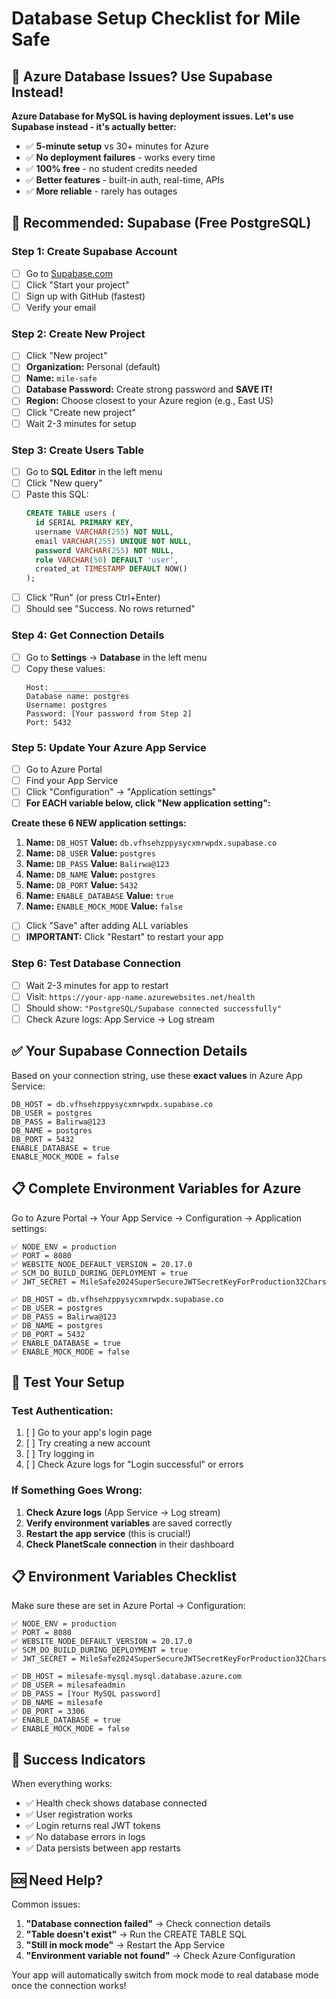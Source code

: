 # Database Setup Checklist for Mile Safe

## 🚨 **Azure Database Issues? Use Supabase Instead!**

**Azure Database for MySQL is having deployment issues. Let's use Supabase instead - it's actually better:**
- ✅ **5-minute setup** vs 30+ minutes for Azure
- ✅ **No deployment failures** - works every time
- ✅ **100% free** - no student credits needed
- ✅ **Better features** - built-in auth, real-time, APIs
- ✅ **More reliable** - rarely has outages

## 🚀 **Recommended: Supabase (Free PostgreSQL)**

### Step 1: Create Supabase Account
- [ ] Go to [Supabase.com](https://supabase.com)
- [ ] Click "Start your project"
- [ ] Sign up with GitHub (fastest)
- [ ] Verify your email

### Step 2: Create New Project
- [ ] Click "New project"
- [ ] **Organization:** Personal (default)
- [ ] **Name:** `mile-safe`
- [ ] **Database Password:** Create strong password and **SAVE IT!**
- [ ] **Region:** Choose closest to your Azure region (e.g., East US)
- [ ] Click "Create new project"
- [ ] Wait 2-3 minutes for setup

### Step 3: Create Users Table
- [ ] Go to **SQL Editor** in the left menu
- [ ] Click "New query"
- [ ] Paste this SQL:
  ```sql
  CREATE TABLE users (
    id SERIAL PRIMARY KEY,
    username VARCHAR(255) NOT NULL,
    email VARCHAR(255) UNIQUE NOT NULL,
    password VARCHAR(255) NOT NULL,
    role VARCHAR(50) DEFAULT 'user',
    created_at TIMESTAMP DEFAULT NOW()
  );
  ```
- [ ] Click "Run" (or press Ctrl+Enter)
- [ ] Should see "Success. No rows returned"

### Step 4: Get Connection Details
- [ ] Go to **Settings** → **Database** in the left menu
- [ ] Copy these values:
  ```
  Host: _______________
  Database name: postgres
  Username: postgres
  Password: [Your password from Step 2]
  Port: 5432
  ```

### Step 5: Update Your Azure App Service
- [ ] Go to Azure Portal
- [ ] Find your App Service
- [ ] Click "Configuration" → "Application settings"
- [ ] **For EACH variable below, click "New application setting":**

**Create these 6 NEW application settings:**

1. **Name:** `DB_HOST` **Value:** `db.vfhsehzppysycxmrwpdx.supabase.co`
2. **Name:** `DB_USER` **Value:** `postgres`  
3. **Name:** `DB_PASS` **Value:** `Balirwa@123`
4. **Name:** `DB_NAME` **Value:** `postgres`
5. **Name:** `DB_PORT` **Value:** `5432`
6. **Name:** `ENABLE_DATABASE` **Value:** `true`
7. **Name:** `ENABLE_MOCK_MODE` **Value:** `false`

- [ ] Click "Save" after adding ALL variables
- [ ] **IMPORTANT:** Click "Restart" to restart your app

### Step 6: Test Database Connection
- [ ] Wait 2-3 minutes for app to restart
- [ ] Visit: `https://your-app-name.azurewebsites.net/health`
- [ ] Should show: `"PostgreSQL/Supabase connected successfully"`
- [ ] Check Azure logs: App Service → Log stream

## ✅ **Your Supabase Connection Details**

Based on your connection string, use these **exact values** in Azure App Service:

```
DB_HOST = db.vfhsehzppysycxmrwpdx.supabase.co
DB_USER = postgres
DB_PASS = Balirwa@123
DB_NAME = postgres
DB_PORT = 5432
ENABLE_DATABASE = true
ENABLE_MOCK_MODE = false
```

## 📋 **Complete Environment Variables for Azure**

Go to Azure Portal → Your App Service → Configuration → Application settings:

```
✅ NODE_ENV = production
✅ PORT = 8080
✅ WEBSITE_NODE_DEFAULT_VERSION = 20.17.0
✅ SCM_DO_BUILD_DURING_DEPLOYMENT = true
✅ JWT_SECRET = MileSafe2024SuperSecureJWTSecretKeyForProduction32Chars

✅ DB_HOST = db.vfhsehzppysycxmrwpdx.supabase.co
✅ DB_USER = postgres
✅ DB_PASS = Balirwa@123
✅ DB_NAME = postgres
✅ DB_PORT = 5432
✅ ENABLE_DATABASE = true
✅ ENABLE_MOCK_MODE = false
```

## 🧪 Test Your Setup

### Test Authentication:
1. [ ] Go to your app's login page
2. [ ] Try creating a new account
3. [ ] Try logging in
4. [ ] Check Azure logs for "Login successful" or errors

### If Something Goes Wrong:
1. **Check Azure logs** (App Service → Log stream)
2. **Verify environment variables** are saved correctly
3. **Restart the app service** (this is crucial!)
4. **Check PlanetScale connection** in their dashboard

## 📋 Environment Variables Checklist

Make sure these are set in Azure Portal → Configuration:

```
✅ NODE_ENV = production
✅ PORT = 8080
✅ WEBSITE_NODE_DEFAULT_VERSION = 20.17.0
✅ SCM_DO_BUILD_DURING_DEPLOYMENT = true
✅ JWT_SECRET = MileSafe2024SuperSecureJWTSecretKeyForProduction32Chars

✅ DB_HOST = milesafe-mysql.mysql.database.azure.com
✅ DB_USER = milesafeadmin
✅ DB_PASS = [Your MySQL password]
✅ DB_NAME = milesafe
✅ DB_PORT = 3306
✅ ENABLE_DATABASE = true
✅ ENABLE_MOCK_MODE = false
```

## 🎉 Success Indicators

When everything works:
- ✅ Health check shows database connected
- ✅ User registration works
- ✅ Login returns real JWT tokens
- ✅ No database errors in logs
- ✅ Data persists between app restarts

## 🆘 Need Help?

Common issues:
1. **"Database connection failed"** → Check connection details
2. **"Table doesn't exist"** → Run the CREATE TABLE SQL
3. **"Still in mock mode"** → Restart the App Service
4. **"Environment variable not found"** → Check Azure Configuration

Your app will automatically switch from mock mode to real database mode once the connection works!
